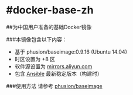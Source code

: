 #docker-base-zh
==============

##为中国用户准备的基础Docker镜像

###本镜像包含以下内容：
* 基于 phusion/baseimage:0.9.16 (Ubuntu 14.04)
* 时区设置为 +8 区
* 软件源设置为 [mirrors.aliyun.com](http://mirrors.aliyun.com)
* 包含 [Ansible](http://docs.ansible.com/) 最新稳定版本（构建时）

###使用方法
请参考 [phusion/baseimage](https://github.com/phusion/baseimage-docker)
